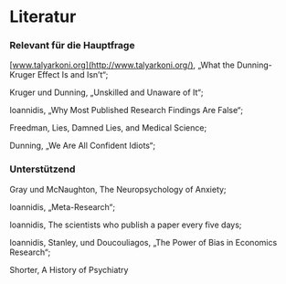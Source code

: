 # Literatur

### Relevant für die Hauptfrage

[www.talyarkoni.org](http://www.talyarkoni.org/), „What the Dunning-Kruger Effect Is and Isn’t“; 

Kruger und Dunning, „Unskilled and Unaware of It“;  

Ioannidis, „Why Most Published Research Findings Are False“;

Freedman, Lies, Damned Lies, and Medical Science; 

Dunning, „We Are All Confident Idiots“; 

### Unterstützend

Gray und McNaughton, The Neuropsychology of Anxiety; 

Ioannidis, „Meta-Research“;

Ioannidis, The scientists who publish a paper every five days;

Ioannidis, Stanley, und Doucouliagos, „The Power of Bias in Economics Research“; 

Shorter, A History of Psychiatry